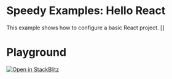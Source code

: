 # Speedy Examples: Hello React

This example shows how to configure a basic React project.
[]
# Playground

[![Open in StackBlitz](https://developer.stackblitz.com/img/open_in_stackblitz.svg)](https://stackblitz.com/github/speedy-js/examples/tree/main/playground/library)